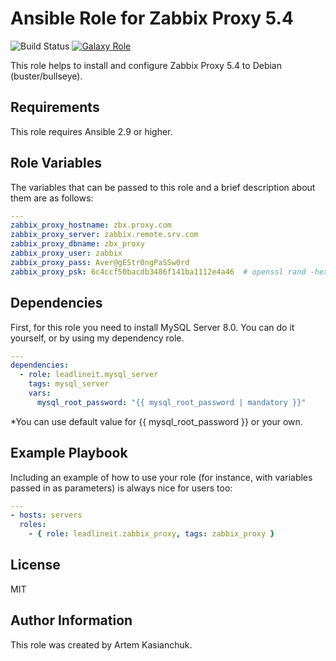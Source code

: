 # Ansible Role for Zabbix Proxy 5.4

![Build Status](https://github.com/leadlineit/ansible-role-zabbix_proxy/actions/workflows/ansible-galaxy-ci.yml/badge.svg)
[![Galaxy Role](https://img.shields.io/badge/Ansible--Galaxy-leadlineit.zabbix_proxy-blue.svg?logo=ansible&logoColor=white)](https://galaxy.ansible.com/leadlineit/zabbix_proxy/)

This role helps to install and configure Zabbix Proxy 5.4 to Debian (buster/bullseye).

Requirements
------------

This role requires Ansible 2.9 or higher.

Role Variables
--------------

The variables that can be passed to this role and a brief description about them are as follows:

```yaml
---
zabbix_proxy_hostname: zbx.proxy.com
zabbix_proxy_server: zabbix.remote.srv.com
zabbix_proxy_dbname: zbx_proxy
zabbix_proxy_user: zabbix
zabbix_proxy_pass: Aver@gEStr0ngPaSSw0rd
zabbix_proxy_psk: 6c4ccf50bacdb3486f141ba1112e4a46  # openssl rand -hex 16/(32)
```

Dependencies
------------

First, for this role you need to install MySQL Server 8.0.
You can do it yourself, or by using my dependency role.

```yaml
---
dependencies:
  - role: leadlineit.mysql_server
    tags: mysql_server
    vars:
      mysql_root_password: "{{ mysql_root_password | mandatory }}"
```

  *You can use default value for {{ mysql_root_password }} or your own.

Example Playbook
----------------

Including an example of how to use your role (for instance, with variables passed in as parameters) is always nice for users too:

```yaml
---
- hosts: servers
  roles:
    - { role: leadlineit.zabbix_proxy, tags: zabbix_proxy }
```

License
-------

MIT

Author Information
------------------

This role was created by Artem Kasianchuk.
